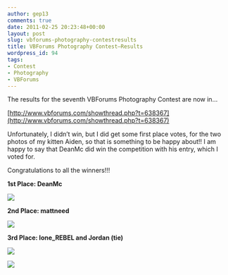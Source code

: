 ```yaml
---
author: gep13
comments: true
date: 2011-02-25 20:23:48+00:00
layout: post
slug: vbforums-photography-contestresults
title: VBForums Photography Contest–Results
wordpress_id: 94
tags:
- Contest
- Photography
- VBForums
---
```


The results for the seventh VBForums Photography Contest are now in…

 

[http://www.vbforums.com/showthread.php?t=638367](http://www.vbforums.com/showthread.php?t=638367)

 

Unfortunately, I didn’t win, but I did get some first place votes, for the two photos of my kitten Aiden, so that is something to be happy about!! I am happy to say that DeanMc did win the competition with his entry, which I voted for.

 

Congratulations to all the winners!!!

 

**1st Place: DeanMc**

 

![](http://farm5.static.flickr.com/4082/4906001786_56587e14e7.jpg)

 

**2nd Place: mattneed**

 

![](http://farm6.static.flickr.com/5054/5408316472_58aa063419.jpg)

 

**3rd Place: lone_REBEL and Jordan (tie)**

   

![](http://i287.photobucket.com/albums/ll136/lone_REBEL/vbforums/amemorableday.jpg)

 

![](http://i.imgur.com/GqaVo.jpg)
